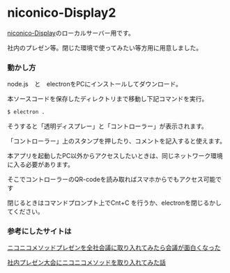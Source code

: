 # niconico-Display2

[niconico-Display](https://github.com/UC-SADA/niconico-Display)のローカルサーバー用です。

社内のプレゼン等。閉じた環境で使ってみたい等方用に用意しました。

### 動かし方


node.js　と　electronをPCにインストールしてダウンロード。

本ソースコードを保存したディレクトリまで移動し下記コマンドを実行。

```bash
$ electron .
```

そうすると「透明ディスプレー」と「コントローラー」が表示されます。

「コントローラー」上のスタンプを押したり、コメントを記入すると使えます。

本アプリを起動したPC以外からアクセスしたいときは、同じネットワーク環境に入る必要があります。

そこでコントローラーのQR-codeを読み取ればスマホからでもアクセス可能です

閉じるときはコマンドプロンプト上でCnt+C を行うか、electronを閉じるかしてください。

### 参考にしたサイトは

[ニコニコメソッドプレゼンを全社会議に取り入れてみたら会議が面白くなった](http://tech.uzabase.com/entry/2015/06/01/143202)

[社内プレゼン大会にニコニコメソッドを取り入れてみた話](http://atoms.loftwork.jp/20170925_nicomethod/)
